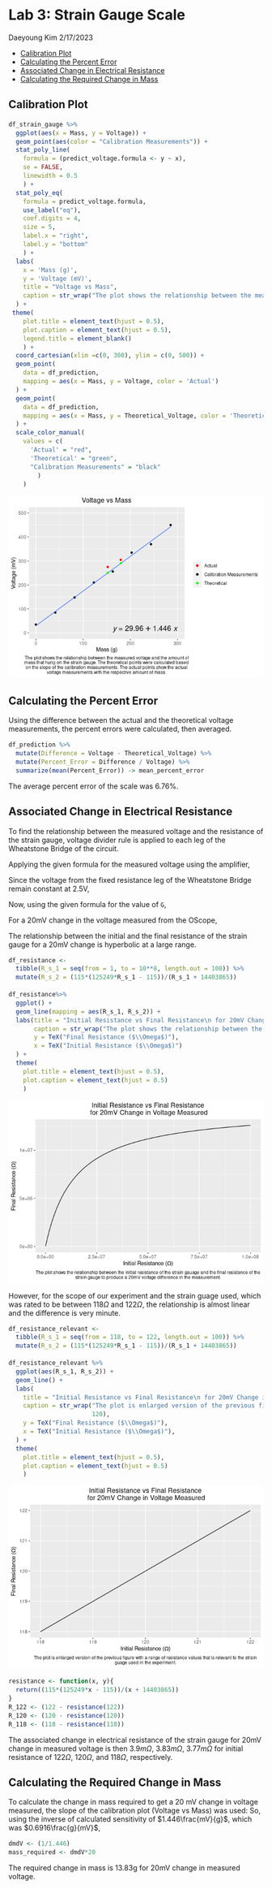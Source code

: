Lab 3: Strain Gauge Scale
================
Daeyoung Kim
2/17/2023

- <a href="#calibration-plot" id="toc-calibration-plot">Calibration
  Plot</a>
- <a href="#calculating-the-percent-error"
  id="toc-calculating-the-percent-error">Calculating the Percent Error</a>
- <a href="#associated-change-in-electrical-resistance"
  id="toc-associated-change-in-electrical-resistance">Associated Change in
  Electrical Resistance</a>
- <a href="#calculating-the-required-change-in-mass"
  id="toc-calculating-the-required-change-in-mass">Calculating the
  Required Change in Mass</a>

## Calibration Plot

``` r
df_strain_gauge %>% 
  ggplot(aes(x = Mass, y = Voltage)) + 
  geom_point(aes(color = "Calibration Measurements")) +
  stat_poly_line(
    formula = (predict_voltage.formula <- y ~ x),
    se = FALSE, 
    linewidth = 0.5
    ) +
  stat_poly_eq(
    formula = predict_voltage.formula,
    use_label("eq"), 
    coef.digits = 4, 
    size = 5,
    label.x = "right",
    label.y = "bottom"
    ) +
  labs(
    x = 'Mass (g)',
    y = 'Voltage (mV)',
    title = "Voltage vs Mass", 
    caption = str_wrap("The plot shows the relationship between the measured voltage and the amount of mass that hung on the strain gauge. The theoretical points were calculated based on the slope of the calibration measurements. The actual points show the actual voltage measurements with the respective amount of mass.", 80)
  ) + 
 theme(
    plot.title = element_text(hjust = 0.5),
    plot.caption = element_text(hjust = 0.5),
    legend.title = element_blank()
    ) +
  coord_cartesian(xlim =c(0, 300), ylim = c(0, 500)) +
  geom_point(
    data = df_prediction,
    mapping = aes(x = Mass, y = Voltage, color = 'Actual')
  ) +
  geom_point(
    data = df_prediction,
    mapping = aes(x = Mass, y = Theoretical_Voltage, color = 'Theoretical')
  ) + 
  scale_color_manual(
    values = c(
      'Actual' = "red",
      'Theoretical' = "green",
      "Calibration Measurements" = "black"
        )
    )
```

![](lab3_files/figure-gfm/Calibration%20Plot-1.png)<!-- -->

## Calculating the Percent Error

Using the difference between the actual and the theoretical voltage
measurements, the percent errors were calculated, then averaged.

``` r
df_prediction %>% 
  mutate(Difference = Voltage - Theoretical_Voltage) %>% 
  mutate(Percent_Error = Difference / Voltage) %>% 
  summarize(mean(Percent_Error)) -> mean_percent_error
```

The average percent error of the scale was 6.76%.

## Associated Change in Electrical Resistance

To find the relationship between the measured voltage and the resistance
of the strain gauge, voltage divider rule is applied to each leg of the
Wheatstone Bridge of the circuit.

Applying the given formula for the measured voltage using the amplifier,

Since the voltage from the fixed resistance leg of the Wheatstone Bridge
remain constant at 2.5V,

Now, using the given formula for the value of `G`,

For a 20mV change in the voltage measured from the OScope,

The relationship between the initial and the final resistance of the
strain gauge for a 20mV change is hyperbolic at a large range.

``` r
df_resistance <- 
  tibble(R_s_1 = seq(from = 1, to = 10**8, length.out = 100)) %>% 
  mutate(R_s_2 = (115*(125249*R_s_1 - 115))/(R_s_1 + 14403865)) 

df_resistance%>% 
  ggplot() +
  geom_line(mapping = aes(R_s_1, R_s_2)) +
  labs(title = "Initial Resistance vs Final Resistance\n for 20mV Change in Voltage Measured",
       caption = str_wrap("The plot shows the relationship between the initial resistance of the strain gauage and the final resistance of the strain gauge to produce a 20mV voltage difference in the measurement.", 120),
       y = TeX("Final Resistance ($\\Omega$)"), 
       x = TeX("Initial Resistance ($\\Omega$)")
  ) +
  theme(
    plot.title = element_text(hjust = 0.5),
    plot.caption = element_text(hjust = 0.5)
    )
```

![](lab3_files/figure-gfm/unnamed-chunk-2-1.png)<!-- -->

However, for the scope of our experiment and the strain guage used,
which was rated to be between 118$\Omega$ and 122$\Omega$, the
relationship is almost linear and the difference is very minute.

``` r
df_resistance_relevant <- 
  tibble(R_s_1 = seq(from = 118, to = 122, length.out = 100)) %>% 
  mutate(R_s_2 = (115*(125249*R_s_1 - 115))/(R_s_1 + 14403865)) 

df_resistance_relevant %>% 
  ggplot(aes(R_s_1, R_s_2)) +
  geom_line() +
  labs(
    title = "Initial Resistance vs Final Resistance\n for 20mV Change in Voltage Measured",
    caption = str_wrap("The plot is enlarged version of the previous figure with a range of resistance values that is relevant to the strain guage used in the experiment.",
                       120),
    y = TeX("Final Resistance ($\\Omega$)"),
    x = TeX("Initial Resistance ($\\Omega$)"),
  ) +
  theme(
    plot.title = element_text(hjust = 0.5),
    plot.caption = element_text(hjust = 0.5)
    )
```

![](lab3_files/figure-gfm/unnamed-chunk-3-1.png)<!-- -->

``` r
resistance <- function(x, y){
  return((115*(125249*x - 115))/(x + 14403865))
}
R_122 <- (122 - resistance(122))
R_120 <- (120 - resistance(120))
R_118 <- (118 - resistance(118))
```

The associated change in electrical resistance of the strain gauge for
20mV change in measured voltage is then 3.9$m\Omega$, 3.83$m\Omega$,
3.77$m\Omega$ for initial resistance of 122$\Omega$, 120$\Omega$, and
118$\Omega$, respectively.

## Calculating the Required Change in Mass

To calculate the change in mass required to get a 20 mV change in
voltage measured, the slope of the calibration plot (Voltage vs Mass)
was used: So, using the inverse of calculated sensitivity of
$1.446\frac{mV}{g}$, which was $0.6916\frac{g}{mV}$,

``` r
dmdV <- (1/1.446)
mass_required <- dmdV*20
```

The required change in mass is 13.83g for 20mV change in measured
voltage.
